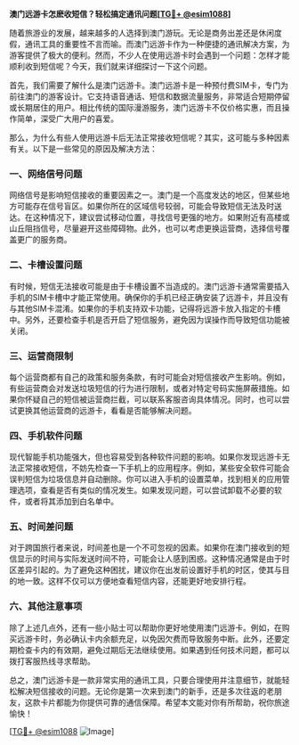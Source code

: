**澳门远游卡怎麽收短信？轻松搞定通讯问题[[TG💪+ @esim1088](https://t.me/s/esim1088)]**

随着旅游业的发展，越来越多的人选择到澳门游玩。无论是商务出差还是休闲度假，通讯工具的重要性不言而喻。而澳门远游卡作为一种便捷的通讯解决方案，为游客提供了极大的便利。然而，不少人在使用远游卡时会遇到一个问题：怎样才能顺利收到短信呢？今天，我们就来详细探讨一下这个问题。

首先，我们需要了解什么是澳门远游卡。澳门远游卡是一种预付费SIM卡，专门为前往澳门的游客设计。它支持语音通话、短信和数据流量服务，非常适合短期停留或长期居住的用户。相比传统的国际漫游服务，澳门远游卡不仅价格实惠，而且操作简单，深受广大用户的喜爱。

那么，为什么有些人使用远游卡后无法正常接收短信呢？其实，这可能与多种因素有关。以下是一些常见的原因及解决方法：

### 一、网络信号问题

网络信号是影响短信接收的重要因素之一。澳门是一个高度发达的地区，但某些地方可能存在信号盲区。如果你所在的区域信号较弱，可能会导致短信无法及时送达。在这种情况下，建议尝试移动位置，寻找信号更强的地方。如果附近有高楼或山丘阻挡信号，尽量避开这些障碍物。此外，也可以考虑更换运营商，选择信号覆盖更广的服务商。

### 二、卡槽设置问题

有时候，短信无法接收可能是由于卡槽设置不当造成的。澳门远游卡通常需要插入手机的SIM卡槽中才能正常使用。确保你的手机已经正确安装了远游卡，并且没有与其他SIM卡混淆。如果你的手机支持双卡功能，记得将远游卡放入指定的卡槽中。另外，还要检查手机是否开启了短信服务，避免因为误操作而导致短信功能被关闭。

### 三、运营商限制

每个运营商都有自己的政策和服务条款，有时可能会对短信接收产生影响。例如，有些运营商会对发送垃圾短信的行为进行限制，或者对特定号码实施屏蔽措施。如果你怀疑自己的短信被运营商拦截，可以联系客服咨询具体情况。同时，也可以尝试更换其他运营商的远游卡，看看是否能够解决问题。

### 四、手机软件问题

现代智能手机功能强大，但也容易受到各种软件问题的影响。如果你发现远游卡无法正常接收短信，不妨先检查一下手机上的应用程序。例如，某些安全软件可能会误判短信为垃圾信息并自动删除。你可以进入手机的设置菜单，找到相关的应用管理选项，查看是否有类似的情况发生。如果发现问题，可以尝试卸载不必要的软件，或者将其添加到白名单中。

### 五、时间差问题

对于跨国旅行者来说，时间差也是一个不可忽视的因素。如果你在澳门接收到的短信显示的时间与实际发送时间不符，可能会让人感到困惑。这种情况通常是由于时区差异引起的。为了避免这种困扰，建议你在出发前设置好手机的时区，使其与目的地一致。这样不仅可以方便地查看短信内容，还能更好地安排行程。

### 六、其他注意事项

除了上述几点外，还有一些小贴士可以帮助你更好地使用澳门远游卡。例如，在购买远游卡时，务必确认卡内余额充足，以免因欠费而导致服务中断。此外，还要定期检查卡内的有效期，避免过期后无法继续使用。如果遇到任何技术问题，都可以拨打客服热线寻求帮助。

总之，澳门远游卡是一款非常实用的通讯工具，只要合理使用并注意细节，就能轻松解决短信接收的问题。无论你是第一次来到澳门的新手，还是多次往返的老朋友，这款卡片都能为你提供可靠的通信保障。希望本文能对你有所帮助，祝你旅途愉快！

[[TG💪+ @esim1088](https://t.me/s/esim1088) ![Image](https://i.postimg.cc/4NQfJmqS/Snipaste-2025-05-13-00-14-12.png)]